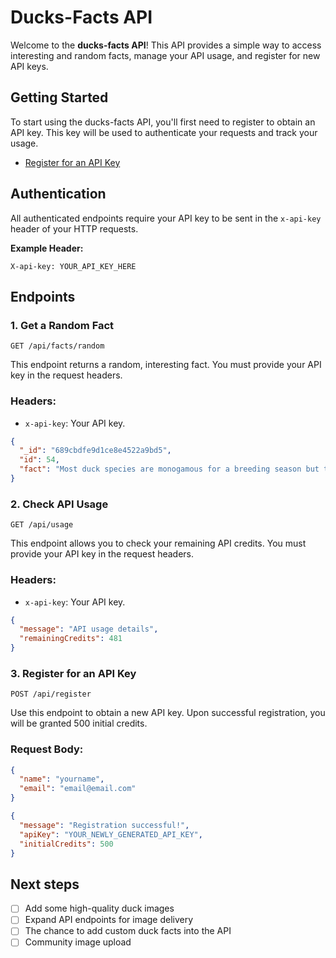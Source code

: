 # Ducks-Facts API

Welcome to the **ducks-facts API**! This API provides a simple way to access interesting and random facts, manage your API usage, and register for new API keys.

## Getting Started

To start using the ducks-facts API, you'll first need to register to obtain an API key. This key will be used to authenticate your requests and track your usage.

- [Register for an API Key](#3-register-for-an-api-key)

## Authentication

All authenticated endpoints require your API key to be sent in the `x-api-key` header of your HTTP requests.

**Example Header:**

```
X-api-key: YOUR_API_KEY_HERE
```

## Endpoints

### 1. Get a Random Fact

`GET /api/facts/random`

This endpoint returns a random, interesting fact. You must provide your API key in the request headers.

### Headers:

- `x-api-key`: Your API key.

```json
{
  "_id": "689cbdfe9d1ce8e4522a9bd5",
  "id": 54,
  "fact": "Most duck species are monogamous for a breeding season but typically find new mates each year."
}
```

### 2. Check API Usage

`GET /api/usage`

This endpoint allows you to check your remaining API credits. You must provide your API key in the request headers.

### Headers:

- `x-api-key`: Your API key.

```json
{
  "message": "API usage details",
  "remainingCredits": 481
}
```

### 3. Register for an API Key

`POST /api/register`

Use this endpoint to obtain a new API key. Upon successful registration, you will be granted 500 initial credits.

### Request Body:

```json
{
  "name": "yourname",
  "email": "email@email.com"
}
```

```json
{
  "message": "Registration successful!",
  "apiKey": "YOUR_NEWLY_GENERATED_API_KEY",
  "initialCredits": 500
}
```

## Next steps

- [ ] Add some high-quality duck images
- [ ] Expand API endpoints for image delivery
- [ ] The chance to add custom duck facts into the API
- [ ] Community image upload
